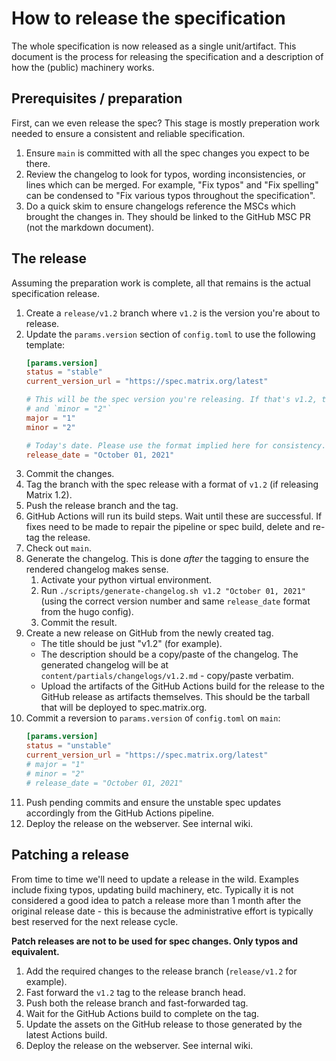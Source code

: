 # How to release the specification

The whole specification is now released as a single unit/artifact. This document is
the process for releasing the specification and a description of how the (public)
machinery works.

## Prerequisites / preparation

First, can we even release the spec? This stage is mostly preperation work needed
to ensure a consistent and reliable specification.

1. Ensure `main` is committed with all the spec changes you expect to be there.
2. Review the changelog to look for typos, wording inconsistencies, or lines which
   can be merged. For example, "Fix typos" and "Fix spelling" can be condensed to
   "Fix various typos throughout the specification".
3. Do a quick skim to ensure changelogs reference the MSCs which brought the changes
   in. They should be linked to the GitHub MSC PR (not the markdown document).

## The release

Assuming the preparation work is complete, all that remains is the actual specification
release.

1. Create a `release/v1.2` branch where `v1.2` is the version you're about to release.
2. Update the `params.version` section of `config.toml` to use the following template:
   ```toml
   [params.version]
   status = "stable"
   current_version_url = "https://spec.matrix.org/latest"

   # This will be the spec version you're releasing. If that's v1.2, then `major = "1"`
   # and `minor = "2"`
   major = "1"
   minor = "2"

   # Today's date. Please use the format implied here for consistency.
   release_date = "October 01, 2021"
   ```
3. Commit the changes.
4. Tag the branch with the spec release with a format of `v1.2` (if releasing Matrix 1.2).
5. Push the release branch and the tag.
6. GitHub Actions will run its build steps. Wait until these are successful. If fixes
   need to be made to repair the pipeline or spec build, delete and re-tag the release.
7. Check out `main`.
8. Generate the changelog. This is done *after* the tagging to ensure the rendered
   changelog makes sense.
   1. Activate your python virtual environment.
   2. Run `./scripts/generate-changelog.sh v1.2 "October 01, 2021"` (using the correct
      version number and same `release_date` format from the hugo config).
   3. Commit the result.
9. Create a new release on GitHub from the newly created tag.
   * The title should be just "v1.2" (for example).
   * The description should be a copy/paste of the changelog. The generated changelog
     will be at `content/partials/changelogs/v1.2.md` - copy/paste verbatim.
   * Upload the artifacts of the GitHub Actions build for the release to the GitHub
     release as artifacts themselves. This should be the tarball that will be deployed
     to spec.matrix.org.
10. Commit a reversion to `params.version` of `config.toml` on `main`:
    ```toml
    [params.version]
    status = "unstable"
    current_version_url = "https://spec.matrix.org/latest"
    # major = "1"
    # minor = "2"
    # release_date = "October 01, 2021"
    ```
11. Push pending commits and ensure the unstable spec updates accordingly from the
    GitHub Actions pipeline.
12. Deploy the release on the webserver. See internal wiki.

## Patching a release

From time to time we'll need to update a release in the wild. Examples include fixing typos,
updating build machinery, etc. Typically it is not considered a good idea to patch a release
more than 1 month after the original release date - this is because the administrative effort
is typically best reserved for the next release cycle.

**Patch releases are not to be used for spec changes. Only typos and equivalent.**

1. Add the required changes to the release branch (`release/v1.2` for example).
2. Fast forward the `v1.2` tag to the release branch head.
3. Push both the release branch and fast-forwarded tag.
4. Wait for the GitHub Actions build to complete on the tag.
5. Update the assets on the GitHub release to those generated by the latest Actions build.
6. Deploy the release on the webserver. See internal wiki.
